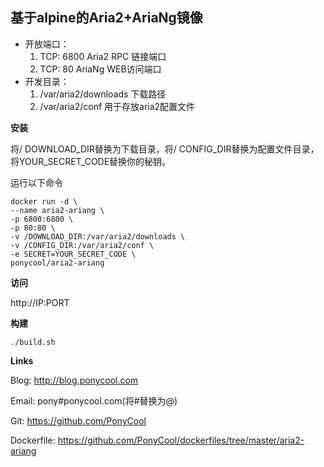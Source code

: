 ##  基于alpine的Aria2+AriaNg镜像

- 开放端口：
  1. TCP: 6800 Aria2 RPC 链接端口
  2. TCP: 80 AriaNg WEB访问端口
- 开发目录：
  1. /var/aria2/downloads 下载路径
  2. /var/aria2/conf 用于存放aria2配置文件



**安装**

将/ DOWNLOAD_DIR替换为下载目录，将/ CONFIG_DIR替换为配置文件目录，将YOUR_SECRET_CODE替换你的秘钥。 

运行以下命令

```
docker run -d \
--name aria2-ariang \
-p 6800:6800 \
-p 80:80 \
-v /DOWNLOAD_DIR:/var/aria2/downloads \
-v /CONFIG_DIR:/var/aria2/conf \
-e SECRET=YOUR_SECRET_CODE \
ponycool/aria2-ariang
```

**访问**

http://IP:PORT

**构建**

```
./build.sh
```

**Links**

Blog: http://blog.ponycool.com

Email: pony#ponycool.com(将#替换为@)

Git: https://github.com/PonyCool

Dockerfile: https://github.com/PonyCool/dockerfiles/tree/master/aria2-ariang